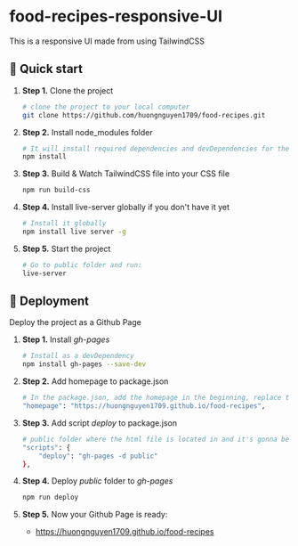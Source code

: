 # food-recipes-responsive-UI

This is a responsive UI made from using TailwindCSS

## 🚀 Quick start

1.  **Step 1.**
    Clone the project
    ```sh
    # clone the project to your local computer
    git clone https://github.com/huongnguyen1709/food-recipes.git
    ```
1.  **Step 2.**
    Install node_modules folder
    ```sh
    # It will install required dependencies and devDependencies for the project
    npm install
    ```
1.  **Step 3.**
    Build & Watch TailwindCSS file into your CSS file

    ```sh
    npm run build-css
    ```

1.  **Step 4.**
    Install live-server globally if you don't have it yet

    ```sh
    # Install it globally
    npm install live server -g
    ```

1.  **Step 5.**
    Start the project
    ```sh
    # Go to public folder and run:
    live-server
    ```

## 🚀 Deployment

Deploy the project as a Github Page

1.  **Step 1.**
    Install _gh-pages_
    ```sh
    # Install as a devDependency
    npm install gh-pages --save-dev
    ```
1.  **Step 2.**
    Add homepage to package.json
    ```sh
    # In the package.json, add the homepage in the beginning, replace the URL with your Github-pages-link
    "homepage": "https://huongnguyen1709.github.io/food-recipes",
    ```
1.  **Step 3.**
    Add script _deploy_ to package.json

    ```sh
    # public folder where the html file is located in and it's gonna be public on Github page
    "scripts": {
        "deploy": "gh-pages -d public"
    },
    ```

1.  **Step 4.**
    Deploy _public_ folder to _gh-pages_

    ```sh
    npm run deploy
    ```

1.  **Step 5.**
    Now your Github Page is ready:
    - https://huongnguyen1709.github.io/food-recipes
